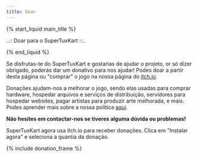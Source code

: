```yaml
---
title: Doar
---
```

{% start_liquid main_title %}

..:: Doar para o SuperTuxKart ::..

{% end_liquid %}

Se disfrutas-te do SuperTuxKart e gostarias de ajudar o projeto, or só dizer obrigado, poderás dar um donativo para nos ajudar! Podes doar a partir desta página ou "comprar" o jogo na nossa página do [itch.io](https://supertuxkart.itch.io/supertuxkart).

Donações ajudam-nos a melhorar o jogo, sendo elas usadas para comprar hardware, hospedar arquivos e serviços de distribuição, servidores para hospedar websites, pagar artistas para produzir arte melhorada, e mais. Podes aprender mais sobre a nossa política [aqui](Donation_Policy).

**Não hesites em contactar-nos se tiveres alguma dúvida ou problemas!**

SuperTuxKart agora usa itch.io para receber donações. Clica em "Instalar agora" e seleciona a quantia da donação.

{% include donation_frame %}
